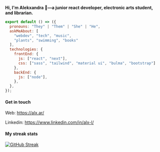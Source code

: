 

**Hi, I'm Alekxandra 👾—a junior react developer, electronic arts student, and librarian.**

```js
export default () => ({
  pronouns: "They" | "Them" | "She" | "He", 
  askMeAbout: [
    "webdev", "tech", "music",
    "plants", "swimming", "books"
  ],
  technologies: {
    frontEnd: {
      js: ["react", "next"],
      css: ["sass", "tailwind", "material ui", "bulma", "bootstrap"]
    },
    backEnd: {
      js: ["node"],
    },
  },
});
```

#### Get in touch 


Web: https://alx.ar/

Linkedin: https://www.linkedin.com/in/alx-l/


#### My streak stats


[![GitHub Streak](http://github-readme-streak-stats.herokuapp.com?user=SmeraldaKa0s&theme=omni&hide_border=falso)](https://git.io/streak-stats)

